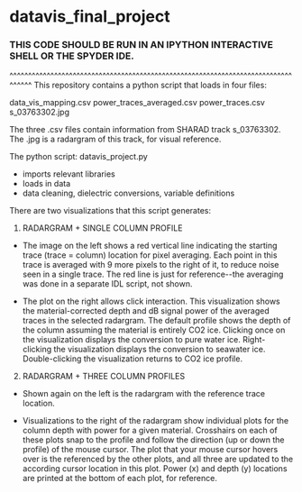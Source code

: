# datavis_final_project

### THIS CODE SHOULD BE RUN IN AN IPYTHON INTERACTIVE SHELL OR THE SPYDER IDE. ### 
^^^^^^^^^^^^^^^^^^^^^^^^^^^^^^^^^^^^^^^^^^^^^^^^^^^^^^^^^^^^^^^^^^^^^^^^^^^^^^^^^^
 This repository contains a python script that loads in four files:

 data_vis_mapping.csv
 power_traces_averaged.csv
 power_traces.csv
 s_03763302.jpg

 The three .csv files contain information from SHARAD track s_03763302. The .jpg is a radargram of this track, for visual reference.

 The python script: datavis_project.py

 - imports relevant libraries
 - loads in data
 - data cleaning, dielectric conversions, variable definitions
 
 There are two visualizations that this script generates:

 1. RADARGRAM + SINGLE COLUMN PROFILE

 - The image on the left shows a red vertical line indicating the starting trace (trace = column) location for pixel averaging. Each point in this trace is averaged with 9 more pixels to the right of it, to reduce noise seen in a single trace. The red line is just for reference--the averaging was done in a separate IDL script, not shown.

 - The plot on the right allows click interaction. This visualization shows the material-corrected depth and dB signal power of the averaged traces in the selected radargram. The default profile shows the depth of the column assuming the material is entirely CO2 ice. Clicking once on the visualization displays the conversion to pure water ice. Right-clicking the visualization displays the conversion to seawater ice. Double-clicking the visualization returns to CO2 ice profile.


2. RADARGRAM + THREE COLUMN PROFILES

- Shown again on the left is the radargram with the reference trace location.

- Visualizations to the right of the radargram show individual plots for the column depth with power for a given material. Crosshairs on each of these plots snap to the profile and follow the direction (up or down the profile) of the mouse cursor. The plot that your mouse cursor hovers over is the referenced by the other plots, and all three are updated to the according cursor location in this plot. Power (x) and depth (y) locations are printed at the bottom of each plot, for reference.